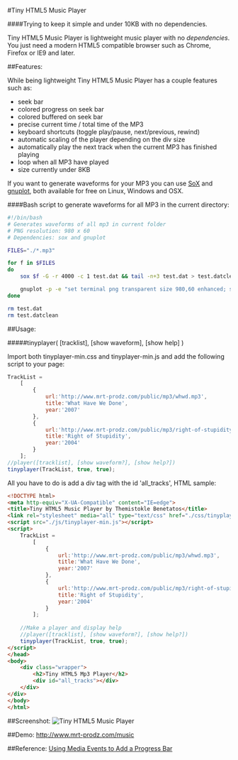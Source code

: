 #Tiny HTML5 Music Player
 
####Trying to keep it simple and under 10KB with no dependencies.

Tiny HTML5 Music Player is lightweight music player with no *dependencies*. You just need a modern HTML5 compatible browser such as Chrome, Firefox or IE9 and later.

##Features:

While being lightweight Tiny HTML5 Music Player has a couple features such as:

* seek bar
* colored progress on seek bar
* colored buffered on seek bar
* precise current time / total time of the MP3
* keyboard shortcuts (toggle play/pause, next/previous, rewind)
* automatic scaling of the player depending on the div size
* automatically play the next track when the current MP3 has finished playing
* loop when all MP3 have played
* size currently under 8KB

If you want to generate waveforms for your MP3 you can use [SoX](http://sox.sourceforge.net/) and [gnuplot](http://www.gnuplot.info/), both available for free on Linux, Windows and OSX.

####Bash script to generate waveforms for all MP3 in the current directory:
```Bash
#!/bin/bash
# Generates waveforms of all mp3 in current folder
# PNG resolution: 980 x 60
# Dependencies: sox and gnuplot

FILES="./*.mp3"

for f in $FILES
do
	sox $f -G -r 4000 -c 1 test.dat && tail -n+3 test.dat > test.datclean

	gnuplot -p -e "set terminal png transparent size 980,60 enhanced; set yr [-1:1]; unset key; unset tics; unset border; set lmargin 0; set rmargin 0; set tmargin 0; set bmargin 0; set output '$f.png'; plot 'test.datclean' using 1:2 every 50 with lines lc rgbcolor '#000000'"
done

rm test.dat
rm test.datclean
```

##Usage:

#####tinyplayer( [tracklist], [show waveform], [show help] )

Import both tinyplayer-min.css and tinyplayer-min.js and add the following script to your page:

```JavaScript
TrackList = 
	[
		{
			url:'http://www.mrt-prodz.com/public/mp3/whwd.mp3',
			title:'What Have We Done',
			year:'2007'
		},
		{
			url:'http://www.mrt-prodz.com/public/mp3/right-of-stupidity.mp3',
			title:'Right of Stupidity',
			year:'2004'
		}
	];
//player([tracklist], [show waveform?], [show help?])
tinyplayer(TrackList, true, true);
```

All you have to do is add a div tag with the id 'all_tracks', HTML sample:
```HTML
<!DOCTYPE html>
<meta http-equiv="X-UA-Compatible" content="IE=edge">
<title>Tiny HTML5 Music Player by Themistokle Benetatos</title>
<link rel="stylesheet" media="all" type="text/css" href="./css/tinyplayer-min.css">
<script src="./js/tinyplayer-min.js"></script>
<script>
	TrackList = 
		[
			{
				url:'http://www.mrt-prodz.com/public/mp3/whwd.mp3',
				title:'What Have We Done',
				year:'2007'
			},
			{
				url:'http://www.mrt-prodz.com/public/mp3/right-of-stupidity.mp3',
				title:'Right of Stupidity',
				year:'2004'
			}
		];
		
	//Make a player and display help
	//player([tracklist], [show waveform?], [show help?])
	tinyplayer(TrackList, true, true);
</script>
</head>
<body>
	<div class="wrapper">
		<h2>Tiny HTML5 Mp3 Player</h2>
		<div id="all_tracks"></div>
	</div>
</div>
</body>
</html>
```

##Screenshot:
![Tiny HTML5 Music Player](https://raw.githubusercontent.com/mrt-prodz/Tiny-HTML5-Music-Player/master/screenshot.jpg)

##Demo:
http://www.mrt-prodz.com/music

##Reference:
[Using Media Events to Add a Progress Bar](http://msdn.microsoft.com/en-us/library/ie/gg589528(v=vs.85).aspx)


